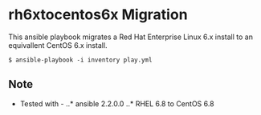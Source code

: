 # rh6xtocentos6x Migration

This ansible playbook migrates a Red Hat Enterprise Linux 6.x install to an equivallent CentOS 6.x install.
```
$ ansible-playbook -i inventory play.yml
```

## Note
* Tested with -
..* ansible 2.2.0.0
..* RHEL 6.8 to CentOS 6.8
